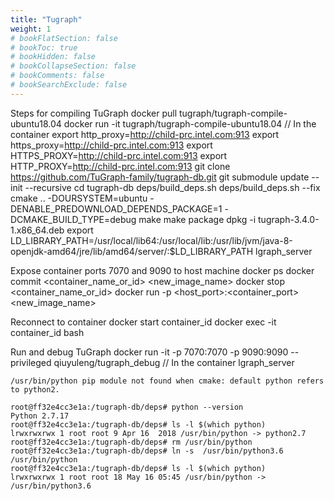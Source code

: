 ```yaml
---
title: "Tugraph"
weight: 1
# bookFlatSection: false
# bookToc: true
# bookHidden: false
# bookCollapseSection: false
# bookComments: false
# bookSearchExclude: false
---
```

Steps for compiling TuGraph
docker pull tugraph/tugraph-compile-ubuntu18.04
docker run -it tugraph/tugraph-compile-ubuntu18.04
// In the container
export http_proxy=http://child-prc.intel.com:913
export https_proxy=http://child-prc.intel.com:913
export HTTPS_PROXY=http://child-prc.intel.com:913
export HTTP_PROXY=http://child-prc.intel.com:913
git clone https://github.com/TuGraph-family/tugraph-db.git
git submodule update --init --recursive
cd tugraph-db
deps/build_deps.sh
deps/build_deps.sh --fix
cmake .. -DOURSYSTEM=ubuntu -DENABLE_PREDOWNLOAD_DEPENDS_PACKAGE=1 -DCMAKE_BUILD_TYPE=debug
make
make package
dpkg -i tugraph-3.4.0-1.x86_64.deb
export LD_LIBRARY_PATH=/usr/local/lib64:/usr/local/lib:/usr/lib/jvm/java-8-openjdk-amd64/jre/lib/amd64/server/:$LD_LIBRARY_PATH
lgraph_server

Expose container ports 7070 and 9090 to host machine
docker ps
docker commit <container_name_or_id> <new_image_name>
docker stop <container_name_or_id>
docker run -p <host_port>:<container_port> <new_image_name>

Reconnect to container
docker start container_id
docker exec -it container_id bash

Run and debug TuGraph
docker run -it -p 7070:7070 -p 9090:9090 --privileged qiuyuleng/tugraph_debug
// In the container
lgraph_server

```
/usr/bin/python pip module not found when cmake: default python refers to python2.

root@ff32e4cc3e1a:/tugraph-db/deps# python --version
Python 2.7.17
root@ff32e4cc3e1a:/tugraph-db/deps# ls -l $(which python)
lrwxrwxrwx 1 root root 9 Apr 16  2018 /usr/bin/python -> python2.7
root@ff32e4cc3e1a:/tugraph-db/deps# rm /usr/bin/python
root@ff32e4cc3e1a:/tugraph-db/deps# ln -s  /usr/bin/python3.6 /usr/bin/python
root@ff32e4cc3e1a:/tugraph-db/deps# ls -l $(which python)
lrwxrwxrwx 1 root root 18 May 16 05:45 /usr/bin/python -> /usr/bin/python3.6
```